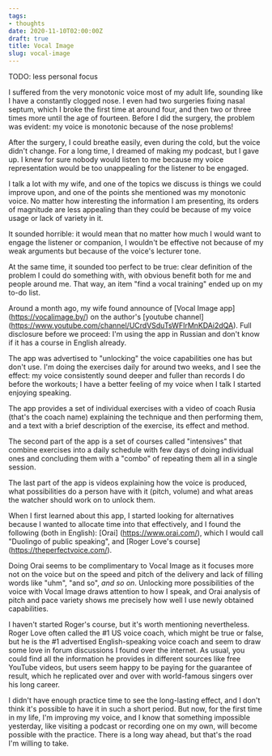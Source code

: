 ```yaml
---
tags:
- thoughts
date: 2020-11-10T02:00:00Z
draft: true
title: Vocal Image
slug: vocal-image
---
```


TODO: less personal focus

I suffered from the very monotonic voice most of my adult life, sounding like I have a constantly clogged nose. I even had two surgeries fixing nasal septum, which I broke the first time at around four, and then two or three times more until the age of fourteen. Before I did the surgery, the problem was evident: my voice is monotonic because of the nose problems!

After the surgery, I could breathe easily, even during the cold, but the voice didn't change. For a long time, I dreamed of making my podcast, but I gave up. I knew for sure nobody would listen to me because my voice representation would be too unappealing for the listener to be engaged.

I talk a lot with my wife, and one of the topics we discuss is things we could improve upon, and one of the points she mentioned was my monotonic voice. No matter how interesting the information I am presenting, its orders of magnitude are less appealing than they could be because of my voice usage or lack of variety in it.

It sounded horrible: it would mean that no matter how much I would want to engage the listener or companion, I wouldn't be effective not because of my weak arguments but because of the voice's lecturer tone.

<!--more-->

At the same time, it sounded too perfect to be true: clear definition of the problem I could do something with, with obvious benefit both for me and people around me. That way, an item "find a vocal training" ended up on my to-do list.

Around a month ago, my wife found announce of [Vocal Image app] (https://vocalimage.by/) on the author's [youtube channel] (https://www.youtube.com/channel/UCrdVSduTsWFIrMnKDAi2dQA). Full disclosure before we proceed: I'm using the app in Russian and don't know if it has a course in English already.

The app was advertised to "unlocking" the voice capabilities one has but don't use. I'm doing the exercises daily for around two weeks, and I see the effect: my voice consistently sound deeper and fuller than records I do before the workouts; I have a better feeling of my voice when I talk I started enjoying speaking.

The app provides a set of individual exercises with a video of coach Rusia (that's the coach name) explaining the technique and then performing them, and a text with a brief description of the exercise, its effect and method.

The second part of the app is a set of courses called "intensives" that combine exercises into a daily schedule with few days of doing individual ones and concluding them with a "combo" of repeating them all in a single session.

The last part of the app is videos explaining how the voice is produced, what possibilities do a person have with it (pitch, volume) and what areas the watcher should work on to unlock them.

When I first learned about this app, I started looking for alternatives because I wanted to allocate time into that effectively, and I found the following (both in English): [Orai] (https://www.orai.com/), which I would call "Duolingo of public speaking", and [Roger Love's course] (https://theperfectvoice.com/).

Doing Orai seems to be complimentary to Vocal Image as it focuses more not on the voice but on the speed and pitch of the delivery and lack of filling words like "uhm", "and so", *and so on*. Unlocking more possibilities of the voice with Vocal Image draws attention to how I speak, and Orai analysis of pitch and pace variety shows me precisely how well I use newly obtained capabilities.

I haven't started Roger's course, but it's worth mentioning nevertheless. Roger Love often called the #1 US voice coach, which might be true or false, but he is the #1 advertised English-speaking voice coach and seem to draw some love in forum discussions I found over the internet. As usual, you could find all the information he provides in different sources like free YouTube videos, but users seem happy to be paying for the guarantee of result, which he replicated over and over with world-famous singers over his long career.

I didn't have enough practice time to see the long-lasting effect, and I don't think it's possible to have it in such a short period. But now, for the first time in my life, I'm improving my voice, and I know that something impossible yesterday, like visiting a podcast or recording one on my own, will become possible with the practice. There is a long way ahead, but that's the road I'm willing to take.
